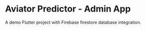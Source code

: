 # Aviator Predictor - Admin App

A demo Flutter project with Firebase firestore database integration.
